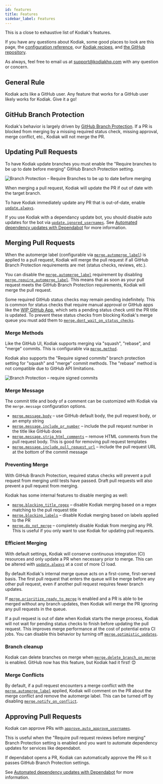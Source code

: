 ```yaml
---
id: features
title: Features
sidebar_label: Features
---
```


This is a close to exhaustive list of Kodiak's features.

If you have any questions about Kodiak, some good places to look are this page, the [configuration reference](config-reference.md), our [Kodiak recipes](recipes.md), and [the GitHub repository](https://github.com/chdsbd/kodiak).

As always, feel free to email us at support@kodiakhq.com with any question or concern.

## General Rule

Kodiak acts like a GitHub user. Any feature that works for a GitHub user likely works for Kodiak. Give it a go!

## GitHub Branch Protection

Kodiak's behavior is largely driven by [GitHub Branch Protection](https://help.github.com/en/github/administering-a-repository/configuring-protected-branches). If a PR is blocked from merging by a missing required status check, missing approval, merge conflict, etc., Kodiak will not merge the PR.

## Updating Pull Requests

To have Kodiak update branches you must enable the "Require branches to be up to date before merging" GitHub Branch Protection setting.

![Branch Protection – Require Branches to be up to date before merging](/img/branch-protection-require-branches-up-to-date.png)

<!-- https://help.github.com/en/github/administering-a-repository/enabling-required-status-checks -->

When merging a pull request, Kodiak will update the PR if out of date with the target branch.

To have Kodiak immediately update any PR that is out-of-date, enable [`update.always`](config-reference.md#updatealways).

If you use Kodiak with a dependancy update bot, you should disable auto updates for the bot via [`update.ignored_usernames`](config-reference.md#updateignored_usernames). See [Automated dependency updates with Dependabot](recipes.md#automated-dependency-updates-with-dependabot) for more information.

## Merging Pull Requests

When the automerge label (configurable via [`merge.automerge_label`](config-reference.md#mergeautomerge_label)) is applied to a pull request, Kodiak will merge the pull request if all GitHub Branch Protection requirements are met (status checks, reviews, etc.).

You can disable the [`merge.automerge_label`](config-reference.md#mergeautomerge_label) requirement by disabling [`merge.require_automerge_label`](config-reference.md#mergerequire_automerge_label). This means that as soon as your pull request meets the GitHub Branch Protection requirements, Kodiak will merge the pull request.

Some required GitHub status checks may remain pending indefinitely. This is common for status checks that require manual approval or GitHub apps like the [WIP GitHub App](https://github.com/wip/app), which sets a pending status check until the PR title is updated.
To prevent these status checks from blocking Kodiak's merge queue you must add them to [`merge.dont_wait_on_status_checks`](config-reference.md#mergedont_wait_on_status_checks).

### Merge Methods

Like the GitHub UI, Kodiak supports merging via "squash", "rebase", and "merge" commits. This is configurable via [`merge.method`](config-reference.md#mergemethod).

Kodiak also supports the "Require signed commits" branch protection setting for "squash" and "merge" commit methods. The "rebase" method is not compatible due to GitHub API limitations.

![Branch Protection – require signed commits](/img/branch-protection-require-signed-commits.png)

### Merge Message

The commit title and body of a comment can be customized with Kodiak via the `merge.message` configuration options.

- [`merge.message.body`](config-reference.md#mergemessagebody) – use GitHub default body, the pull request body, or an empty string
- [`merge.message.include_pr_number`](config-reference.md#mergemessageinclude_pr_number) – include the pull request number in the title like GitHub does
- [`merge.message.strip_html_comments`](config-reference.md#mergemessagestrip_html_comments) – remove HTML comments from the pull request body. This is good for removing pull request templates
- [`merge.message.include_pull_request_url`](config-reference.md#mergemessageinclude_pull_request_url) – include the pull request URL at the bottom of the commit message

### Preventing Merge

With GitHub Branch Protection, required status checks will prevent a pull request from merging until tests have passed. Draft pull requests will also prevent a pull request from merging.

Kodiak has some internal features to disable merging as well:

- [`merge.blocking_title_regex`](config-reference.md#mergeblocking_title_regex) – disable Kodiak merging based on a regex matching to the pull request title
- [`merge.blocking_labels`](config-reference.md#mergeblocking_labels) – disable Kodiak merging based on labels applied to the PR
- [`merge.do_not_merge`](config-reference.md#mergedo_not_merge) – completely disable Kodiak from merging any PR. This is useful if you only want to use Kodiak for updating pull requests.

### Efficient Merging

With default settings, Kodiak will conserve continuous integration (CI) resources and only update a PR when necessary prior to merge. This can be altered with [`update.always`](config-reference.md#updatealways) at a cost of more CI load.

By default Kodiak's internal merge queue acts on a first-come, first-served basis. The first pull request that enters the queue will be merge before any other pull request, even if another pull request requires fewer branch updates.

If [`merge.prioritize_ready_to_merge`](config-reference.md#mergeprioritize_ready_to_merge) is enabled and a PR is able to be merged without any branch updates, then Kodiak will merge the PR ignoring any pull requests in the queue.

If a pull request is out of date when Kodiak starts the merge process, Kodiak will not wait for pending status checks to finish before updating the pull request. This improves merge performance at the cost of potential extra CI jobs. You can disable this behavior by turning off [`merge.optimistic_updates`](config-reference.md#mergeoptimistic_updates).

### Branch cleanup

Kodiak can delete branches on merge when [`merge.delete_branch_on_merge`](config-reference.md#mergedelete_branch_on_merge) is enabled. GitHub now has this feature, but Kodiak had it first! 😊

### Merge Conflicts

By default, if a pull request encounters a merge conflict with the [`merge.automerge_label`](config-reference.md#mergeautomerge_label) applied, Kodiak will comment on the PR about the merge conflict and remove the automerge label. This can be turned off by disabling [`merge.notify_on_conflict`](config-reference.md#mergenotify_on_conflict).

## Approving Pull Requests

Kodiak can approve PRs with [`approve.auto_approve_usernames`](config-reference.md#approveauto_approve_usernames).

This is useful when the "Require pull request reviews before merging" Branch Protection setting is enabled and you want to automate dependency updates for services like dependabot.

If dependabot opens a PR, Kodiak can automatically approve the PR so it passes GitHub Branch Protection settings.

See [Automated dependency updates with Dependabot](recipes.md#automated-dependency-updates-with-dependabot) for more information.
